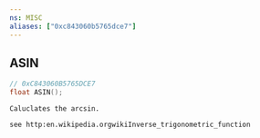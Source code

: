 ```yaml
---
ns: MISC
aliases: ["0xc843060b5765dce7"]
---
```

## ASIN

```c
// 0xC843060B5765DCE7
float ASIN();
```

```
Caluclates the arcsin.

see http:en.wikipedia.orgwikiInverse_trigonometric_function
```
